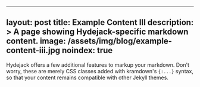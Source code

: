 <!-- ---
layout: post
title:  第一篇博客，就用来记录成功搭建了自己博客吧。
description: >
  A page showing how regular markdown content is styled in Hydejack.
image: /assets/img/blog/example-content-ii.jpg
noindex: true
---

Walking under the moon.

## 第一篇博客，就用来记录成功搭建了自己博客吧。

很想多写些什么，奈何第一篇博客只是用来记录。

长久以来一直想拥有一个自己喜欢的平台，诸如匿名或是除了我以外没有人知道的地方，有人称之为树洞，我更愿意希望这只是我自己用来吐槽和发表感想的地方。

当然，多年前的经验告诉我，我确实是能写出来很好的文章的。

今天就到这儿吧。来日方长。 -->


---
layout: post
title: Example Content III
description: >
  A page showing Hydejack-specific markdown content.
image: /assets/img/blog/example-content-iii.jpg
noindex: true
---

Hydejack offers a few additional features to markup your markdown.
Don't worry, these are merely CSS classes added with kramdown's `{:...}` syntax,
so that your content remains compatible with other Jekyll themes.

